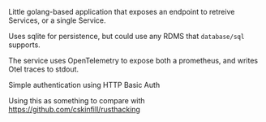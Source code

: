 Little golang-based application that exposes an endpoint to retreive Services, or a single Service.

Uses sqlite for persistence, but could use any RDMS that `database/sql` supports.

The service uses OpenTelemetry to expose both a prometheus, and writes Otel traces to stdout.

Simple authentication using HTTP Basic Auth

Using this as something to compare with https://github.com/cskinfill/rusthacking

